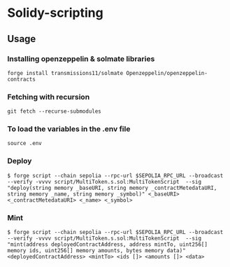 # Solidy-scripting

## Usage

### Installing openzeppelin & solmate libraries 

````shell
forge install transmissions11/solmate Openzeppelin/openzeppelin-contracts
````

### Fetching with recursion

```shell
git fetch --recurse-submodules
```

### To load the variables in the .env file

```shell
source .env
```

### Deploy

```shell
$ forge script --chain sepolia --rpc-url $SEPOLIA_RPC_URL --broadcast --verify -vvvv script/MultiToken.s.sol:MultiTokenScript  --sig "deploy(string memory _baseURI, string memory _contractMetedataURI, string memory _name, string memory _symbol)" <_baseURI> <_contractMetedataURI> <_name> <_symbol>
```

### Mint

```shell
$ forge script --chain sepolia --rpc-url $SEPOLIA_RPC_URL --broadcast --verify -vvvv script/MultiToken.s.sol:MultiTokenScript  --sig "mint(address deployedContractAddress, address mintTo, uint256[] memory ids, uint256[] memory amounts, bytes memory data)" <deployedContractAddress> <mintTo> <ids []> <amounts []> <data>
```
